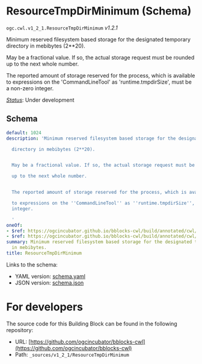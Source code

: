 
# ResourceTmpDirMinimum (Schema)

`ogc.cwl.v1_2_1.ResourceTmpDirMinimum` *v1.2.1*

Minimum reserved filesystem based storage for the designated temporary
directory in mebibytes (2**20).

May be a fractional value. If so, the actual storage request must be rounded
up to the next whole number.

The reported amount of storage reserved for the process, which is available
to expressions on the 'CommandLineTool' as 'runtime.tmpdirSize', must be a non-zero integer.


[*Status*](http://www.opengis.net/def/status): Under development

## Schema

```yaml
default: 1024
description: 'Minimum reserved filesystem based storage for the designated temporary

  directory in mebibytes (2**20).


  May be a fractional value. If so, the actual storage request must be rounded

  up to the next whole number.


  The reported amount of storage reserved for the process, which is available

  to expressions on the ''CommandLineTool'' as ''runtime.tmpdirSize'', must be a non-zero
  integer.

  '
oneOf:
- $ref: https://ogcincubator.github.io/bblocks-cwl/build/annotated/cwl/v1_2_1/ResourceQuantityOrFractional/schema.yaml
- $ref: https://ogcincubator.github.io/bblocks-cwl/build/annotated/cwl/v1_2_1/CWLExpression/schema.yaml
summary: Minimum reserved filesystem based storage for the designated temporary directory
  in mebibytes.
title: ResourceTmpDirMinimum

```

Links to the schema:

* YAML version: [schema.yaml](https://ogcincubator.github.io/bblocks-cwl/build/annotated/cwl/v1_2_1/ResourceTmpDirMinimum/schema.json)
* JSON version: [schema.json](https://ogcincubator.github.io/bblocks-cwl/build/annotated/cwl/v1_2_1/ResourceTmpDirMinimum/schema.yaml)


# For developers

The source code for this Building Block can be found in the following repository:

* URL: [https://github.com/ogcincubator/bblocks-cwl](https://github.com/ogcincubator/bblocks-cwl)
* Path: `_sources/v1_2_1/ResourceTmpDirMinimum`

